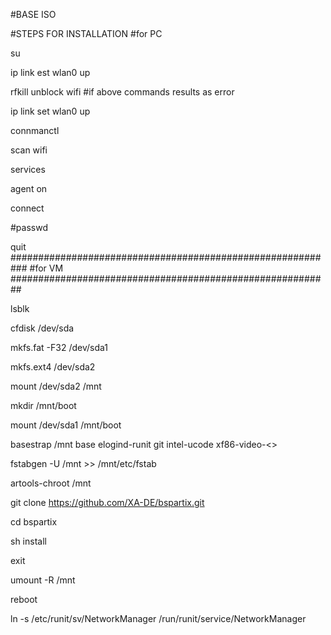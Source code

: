 #BASE ISO

#STEPS FOR INSTALLATION
#for PC




su

ip link est wlan0 up

rfkill unblock wifi #if above commands results as error

ip link set wlan0 up

connmanctl

scan wifi

services

agent on

connect <wifi-id>


#passwd

quit
###########################################################
#for VM
##########################################################

lsblk

cfdisk /dev/sda

mkfs.fat -F32 /dev/sda1

mkfs.ext4 /dev/sda2

mount /dev/sda2 /mnt

mkdir /mnt/boot

mount /dev/sda1 /mnt/boot

basestrap /mnt base elogind-runit git intel-ucode xf86-video-<>

fstabgen -U /mnt >> /mnt/etc/fstab

artools-chroot /mnt

git clone https://github.com/XA-DE/bspartix.git

cd bspartix

sh install

exit

umount -R /mnt

reboot

ln -s /etc/runit/sv/NetworkManager /run/runit/service/NetworkManager
